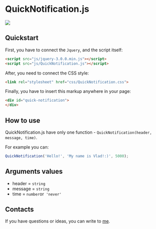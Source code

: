 # QuickNotification.js

![](https://2.downloader.disk.yandex.ua/disk/55ec668eb0998f09d2c0a3afb771f8a123a0ffed05ba384328aa11db7e663867/57893b10/0S7VfByo7GUS3gXenS0UfZC1qcgbgH2echhVvfnoITWl0kH6dbuuIuDlJ7_OXYavCAdV8_8OYSpcjUaJSEJV0A%3D%3D?uid=0&filename=QuickNotificationExample.png&disposition=inline&hash=&limit=0&content_type=image%2Fpng&fsize=65874&hid=f785c20d3ce617447ca429796d776894&media_type=image&tknv=v2&etag=912e7c731302c2994712acf171517aad)

Quickstart
--------

First, you have to connect the `Jquery`, and the script itself:

```html
<script src="js/jquery-3.0.0.min.js"></script>
<script src="js/QuickNotification.js"></script>
```

After, you need to connect the CSS style:

```html
<link rel="stylesheet" href="css/QuickNotification.css">
```

Finally, you have to insert this markup anywhere in your page:

```html
<div id="quick-notification">
</div>
```

How to use
--------

QuickNotification.js have only one function - `QuickNotification(header, message, time)`.

For example you can:

```js
QuickNotification('Hello!', 'My name is Vlad!:)', 5000);
```

Arguments values
--------

* header = `string`
* message = `string`
* time = `number`or` 'never'`

Contacts
--------

If you have questions or ideas, you can write to [me](https://new.vk.com/bitfox4d).